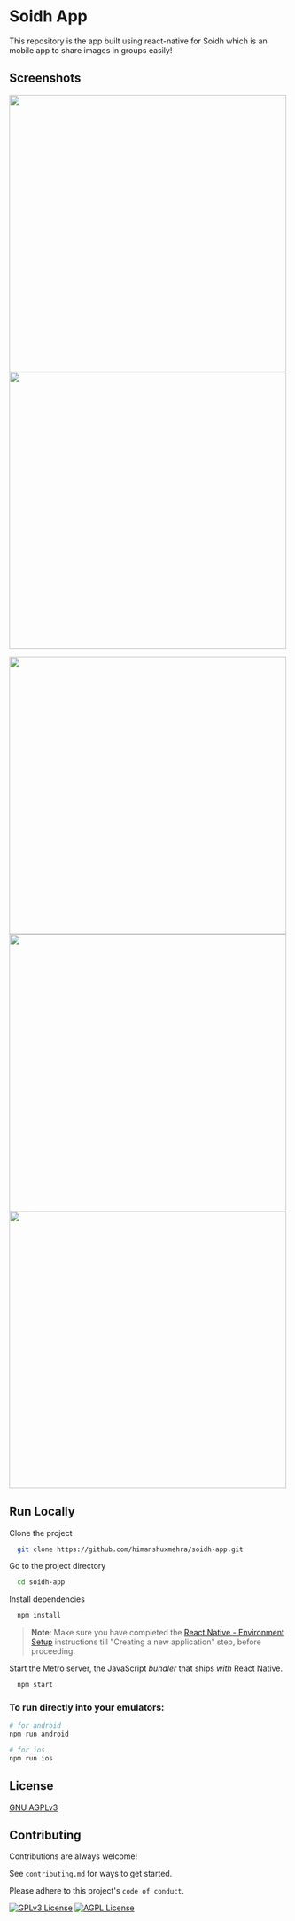 
# Soidh App

This repository is the app built using react-native for Soidh which is an mobile app to share images in groups easily!


## Screenshots

<img src='https://soidh.halfstackengineer.xyz/screenshots/1.png' height="500"/> <img src='https://soidh.halfstackengineer.xyz/screenshots/2.png' height="500"/>

<img src='https://soidh.halfstackengineer.xyz/screenshots/3.png' height="500"/> <img src='https://soidh.halfstackengineer.xyz/screenshots/4.png' height="500"/> <img src='https://soidh.halfstackengineer.xyz/screenshots/5.png' height="500"/>


## Run Locally

Clone the project

```bash
  git clone https://github.com/himanshuxmehra/soidh-app.git
```

Go to the project directory

```bash
  cd soidh-app
```

Install dependencies

```bash
  npm install
```

>**Note**: Make sure you have completed the [React Native - Environment Setup](https://reactnative.dev/docs/environment-setup) instructions till "Creating a new application" step, before proceeding.

Start the Metro server, the JavaScript _bundler_ that ships _with_ React Native.

```bash
  npm start
```

### To run directly into your emulators:

```bash
# for android
npm run android
```

```bash
# for ios
npm run ios
```
## License

[GNU AGPLv3](https://choosealicense.com/licenses/agpl-3.0/)

## Contributing

Contributions are always welcome!

See `contributing.md` for ways to get started.

Please adhere to this project's `code of conduct`.

[![GPLv3 License](https://img.shields.io/badge/License-GPL%20v3-yellow.svg)](https://opensource.org/licenses/)
[![AGPL License](https://img.shields.io/badge/license-AGPL-blue.svg)](http://www.gnu.org/licenses/agpl-3.0)
